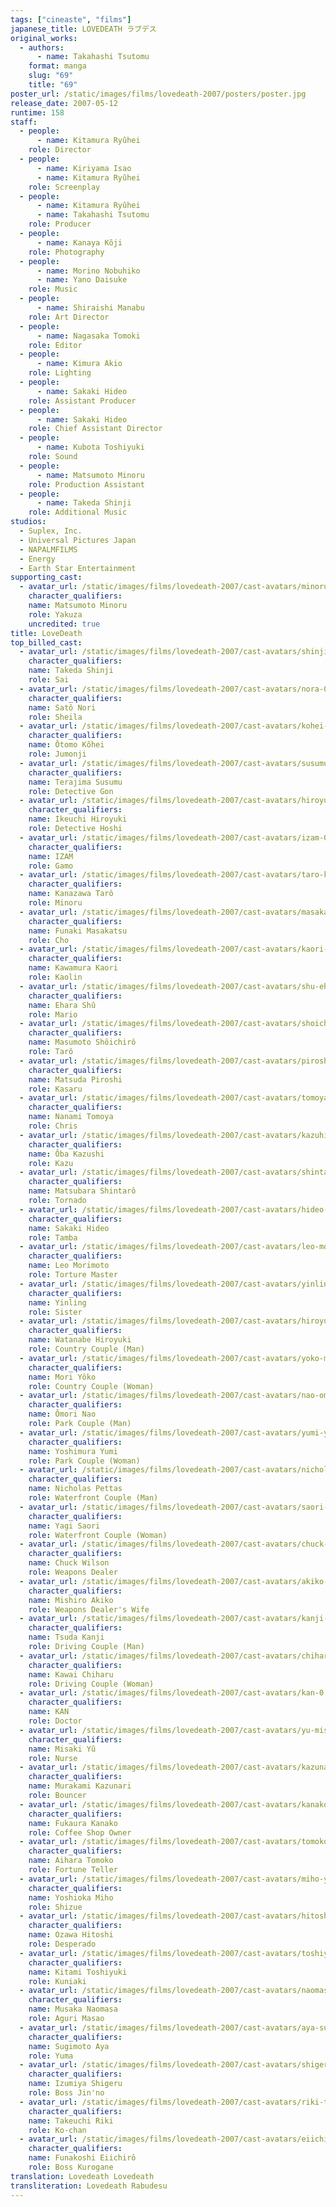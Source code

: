 ```yaml
---
tags: ["cineaste", "films"]
japanese_title: LOVEDEATH ラブデス
original_works:
  - authors:
      - name: Takahashi Tsutomu
    format: manga
    slug: "69"
    title: "69"
poster_url: /static/images/films/lovedeath-2007/posters/poster.jpg
release_date: 2007-05-12
runtime: 158
staff:
  - people:
      - name: Kitamura Ryûhei
    role: Director
  - people:
      - name: Kiriyama Isao
      - name: Kitamura Ryûhei
    role: Screenplay
  - people:
      - name: Kitamura Ryûhei
      - name: Takahashi Tsutomu
    role: Producer
  - people:
      - name: Kanaya Kôji
    role: Photography
  - people:
      - name: Morino Nobuhiko
      - name: Yano Daisuke
    role: Music
  - people:
      - name: Shiraishi Manabu
    role: Art Director
  - people:
      - name: Nagasaka Tomoki
    role: Editor
  - people:
      - name: Kimura Akio
    role: Lighting
  - people:
      - name: Sakaki Hideo
    role: Assistant Producer
  - people:
      - name: Sakaki Hideo
    role: Chief Assistant Director
  - people:
      - name: Kubota Toshiyuki
    role: Sound
  - people:
      - name: Matsumoto Minoru
    role: Production Assistant
  - people:
      - name: Takeda Shinji
    role: Additional Music
studios:
  - Suplex, Inc.
  - Universal Pictures Japan
  - NAPALMFILMS
  - Energy
  - Earth Star Entertainment
supporting_cast:
  - avatar_url: /static/images/films/lovedeath-2007/cast-avatars/minoru-matsumoto-0.jpg
    character_qualifiers:
    name: Matsumoto Minoru
    role: Yakuza
    uncredited: true
title: LoveDeath
top_billed_cast:
  - avatar_url: /static/images/films/lovedeath-2007/cast-avatars/shinji-takeda-0.jpg
    character_qualifiers:
    name: Takeda Shinji
    role: Sai
  - avatar_url: /static/images/films/lovedeath-2007/cast-avatars/nora-0.jpg
    character_qualifiers:
    name: Satô Nori
    role: Sheila
  - avatar_url: /static/images/films/lovedeath-2007/cast-avatars/kohei-otomo-0.jpg
    character_qualifiers:
    name: Ôtomo Kôhei
    role: Jumonji
  - avatar_url: /static/images/films/lovedeath-2007/cast-avatars/susumu-terajima-0.jpg
    character_qualifiers:
    name: Terajima Susumu
    role: Detective Gon
  - avatar_url: /static/images/films/lovedeath-2007/cast-avatars/hiroyuki-ikeuchi-0.jpg
    character_qualifiers:
    name: Ikeuchi Hiroyuki
    role: Detective Hoshi
  - avatar_url: /static/images/films/lovedeath-2007/cast-avatars/izam-0.jpg
    character_qualifiers:
    name: IZAM
    role: Gamo
  - avatar_url: /static/images/films/lovedeath-2007/cast-avatars/taro-kanazawa-0.jpg
    character_qualifiers:
    name: Kanazawa Tarô
    role: Minoru
  - avatar_url: /static/images/films/lovedeath-2007/cast-avatars/masakatsu-funaki-0.jpg
    character_qualifiers:
    name: Funaki Masakatsu
    role: Cho
  - avatar_url: /static/images/films/lovedeath-2007/cast-avatars/kaori-kawamura-0.jpg
    character_qualifiers:
    name: Kawamura Kaori
    role: Kaolin
  - avatar_url: /static/images/films/lovedeath-2007/cast-avatars/shu-ehara-0.jpg
    character_qualifiers:
    name: Ehara Shû
    role: Mario
  - avatar_url: /static/images/films/lovedeath-2007/cast-avatars/shoichiro-masumoto-0.jpg
    character_qualifiers:
    name: Masumoto Shôichirô
    role: Tarô
  - avatar_url: /static/images/films/lovedeath-2007/cast-avatars/piroshi-matsuda-0.jpg
    character_qualifiers:
    name: Matsuda Piroshi
    role: Kasaru
  - avatar_url: /static/images/films/lovedeath-2007/cast-avatars/tomoya-nanami-0.jpg
    character_qualifiers:
    name: Nanami Tomoya
    role: Chris
  - avatar_url: /static/images/films/lovedeath-2007/cast-avatars/kazuhito-oba-0.jpg
    character_qualifiers:
    name: Ôba Kazushi
    role: Kazu
  - avatar_url: /static/images/films/lovedeath-2007/cast-avatars/shintaro-matsubara-0.jpg
    character_qualifiers:
    name: Matsubara Shintarô
    role: Tornado
  - avatar_url: /static/images/films/lovedeath-2007/cast-avatars/hideo-sakaki-0.jpg
    character_qualifiers:
    name: Sakaki Hideo
    role: Tamba
  - avatar_url: /static/images/films/lovedeath-2007/cast-avatars/leo-morimoto-0.jpg
    character_qualifiers:
    name: Leo Morimoto
    role: Torture Master
  - avatar_url: /static/images/films/lovedeath-2007/cast-avatars/yinling-0.jpg
    character_qualifiers:
    name: Yinling
    role: Sister
  - avatar_url: /static/images/films/lovedeath-2007/cast-avatars/hiroyuki-watanabe-0.jpg
    character_qualifiers:
    name: Watanabe Hiroyuki
    role: Country Couple (Man)
  - avatar_url: /static/images/films/lovedeath-2007/cast-avatars/yoko-mori-0.jpg
    character_qualifiers:
    name: Mori Yôko
    role: Country Couple (Woman)
  - avatar_url: /static/images/films/lovedeath-2007/cast-avatars/nao-omori-0.jpg
    character_qualifiers:
    name: Ômori Nao
    role: Park Couple (Man)
  - avatar_url: /static/images/films/lovedeath-2007/cast-avatars/yumi-yoshimura-0.jpg
    character_qualifiers:
    name: Yoshimura Yumi
    role: Park Couple (Woman)
  - avatar_url: /static/images/films/lovedeath-2007/cast-avatars/nicholas-pettas-0.jpg
    character_qualifiers:
    name: Nicholas Pettas
    role: Waterfront Couple (Man)
  - avatar_url: /static/images/films/lovedeath-2007/cast-avatars/saori-yagi-0.jpg
    character_qualifiers:
    name: Yagi Saori
    role: Waterfront Couple (Woman)
  - avatar_url: /static/images/films/lovedeath-2007/cast-avatars/chuck-wilson-0.jpg
    character_qualifiers:
    name: Chuck Wilson
    role: Weapons Dealer
  - avatar_url: /static/images/films/lovedeath-2007/cast-avatars/akiko-mishiro-0.jpg
    character_qualifiers:
    name: Mishiro Akiko
    role: Weapons Dealer's Wife
  - avatar_url: /static/images/films/lovedeath-2007/cast-avatars/kanji-tsuda-0.jpg
    character_qualifiers:
    name: Tsuda Kanji
    role: Driving Couple (Man)
  - avatar_url: /static/images/films/lovedeath-2007/cast-avatars/chiharu-kawai-0.jpg
    character_qualifiers:
    name: Kawai Chiharu
    role: Driving Couple (Woman)
  - avatar_url: /static/images/films/lovedeath-2007/cast-avatars/kan-0.jpg
    character_qualifiers:
    name: KAN
    role: Doctor
  - avatar_url: /static/images/films/lovedeath-2007/cast-avatars/yu-misaki-0.jpg
    character_qualifiers:
    name: Misaki Yû
    role: Nurse
  - avatar_url: /static/images/films/lovedeath-2007/cast-avatars/kazunari-murakami-0.jpg
    character_qualifiers:
    name: Murakami Kazunari
    role: Bouncer
  - avatar_url: /static/images/films/lovedeath-2007/cast-avatars/kanako-fukaura-0.jpg
    character_qualifiers:
    name: Fukaura Kanako
    role: Coffee Shop Owner
  - avatar_url: /static/images/films/lovedeath-2007/cast-avatars/tomoko-aihara-0.jpg
    character_qualifiers:
    name: Aihara Tomoko
    role: Fortune Teller
  - avatar_url: /static/images/films/lovedeath-2007/cast-avatars/miho-yoshioka-0.jpg
    character_qualifiers:
    name: Yoshioka Miho
    role: Shizue
  - avatar_url: /static/images/films/lovedeath-2007/cast-avatars/hitoshi-ozawa-0.jpg
    character_qualifiers:
    name: Ozawa Hitoshi
    role: Desperado
  - avatar_url: /static/images/films/lovedeath-2007/cast-avatars/toshiyuki-kitami-0.jpg
    character_qualifiers:
    name: Kitami Toshiyuki
    role: Kuniaki
  - avatar_url: /static/images/films/lovedeath-2007/cast-avatars/naomasa-musaka-0.jpg
    character_qualifiers:
    name: Musaka Naomasa
    role: Aguri Masao
  - avatar_url: /static/images/films/lovedeath-2007/cast-avatars/aya-sugimoto-0.jpg
    character_qualifiers:
    name: Sugimoto Aya
    role: Yuma
  - avatar_url: /static/images/films/lovedeath-2007/cast-avatars/shigeru-izumiya-0.jpg
    character_qualifiers:
    name: Izumiya Shigeru
    role: Boss Jin'no
  - avatar_url: /static/images/films/lovedeath-2007/cast-avatars/riki-takeuchi-0.jpg
    character_qualifiers:
    name: Takeuchi Riki
    role: Ko-chan
  - avatar_url: /static/images/films/lovedeath-2007/cast-avatars/eiichiro-funakoshi-0.jpg
    character_qualifiers:
    name: Funakoshi Eiichirô
    role: Boss Kurogane
translation: Lovedeath Lovedeath
transliteration: Lovedeath Rabudesu
---
```


